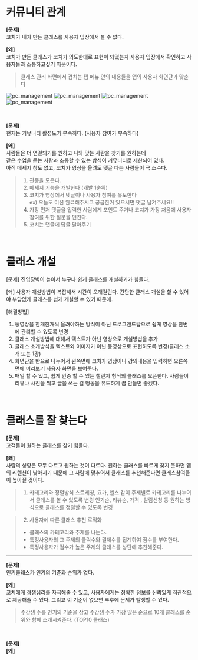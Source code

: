 # 커뮤니티 관계

**[문제]**  
코치가 내가 만든 클래스를 사용자 입장에서 볼 수 없다.

**[왜]**  
코치가 만든 클래스가 코치가 의도한대로 표현이 되었는지 사용자 입장에서 확인하고 사용자들과 소통하고싶기 때문이다.
  
> 클래스 관리 화면에서 겹치는 탭 메뉴 안의 내용들을 앱의 사용자 화면단과 맞춘다


![pc_management](./img/pc_img1.PNG)
![pc_management](./img/pc_img2.PNG)
![pc_management](./img/m_img.jpg)
![pc_management](./img/m_img1.jpg)
 
<br>

**[문제]**   
현재는 커뮤니티 활성도가 부족하다. (사용자 참여가 부족하다)

**[왜]**  
사람들은 더 연결되기를 원하고 나와 맞는 사람을 찾기를 원하는데  
같은 수업을 듣는 사람과 소통할 수 있는 방식이 커뮤니티로 제한되어 있다.  
아직 메세지 창도 없고, 코치가 영상을 올려도 댓글 다는 사람들이 극 소수다.

> 1. 관종을 모은다.  
> 1. 메세지 기능을 개발한다 (개발 1순위)
> 1. 코치가 영상에서 댓글이나 사용자 참여를 유도한다  
> ex) 오늘도 미션 완료해주시고 궁금한거 있으시면 댓글 남겨주세요!!
> 1. 가장 먼저 댓글을 입력한 사람에게 포인트 주거나 코치가 가장 처음에 사용자 참여를 위한 질문을 던진다.  
> 1. 코치는 댓글에 답글 달아주기







<br>

# 클래스 개설

[문제]
진입장벽이 높아서 누구나 쉽게 클래스를 개설하기가 힘들다.

[왜]
사용자 개설방법이 복잡해서 시간이 오래걸린다. 간단한 클래스 개설을 할 수 있어야 부담없게 클래스를 쉽게 개설할 수 있기 때문에.

[해결방법]
1. 동영상을 한개한개씩 올려야하는 방식이 아닌 드로그앤드랍으로 쉽게 영상을 한번에 관리할 수 있도록 변경  
1. 클래스 개설방법에 대해서 텍스트가 아닌 영상으로 개설방법을 추가  
1. 클래스 소개방식을 텍스트와 이미지가 아닌 동영상으로 표현하도록 변경(클래스 소개 또는 1강)  
1. 화면단을 반으로 나누어서 왼쪽면에 코치가 영상이나 강의내용을 입력하면 오른쪽면에 미리보기 사용자 화면을 보여준다.
1. 매일 할 수 있고, 쉽게 인증 할 수 있는 챌린지 형식의 클래스를 오픈한다. 사람들이 리뷰나 사진을 찍고 글을 쓰는 걸 행동을 유도하게 끔 만들면 좋겠다.

<br>

# 클래스를 잘 찾는다

**[문제]**   
고객들이 원하는 클래스를 찾기 힘들다.

**[왜]**  
사람의 성향은 모두 다르고 원하는 것이 다르다. 원하는 클래스를 빠르게 찾지 못하면 앱의 리텐션이 낮아지기 때문에 그 사람에 맞추어서 클래스를 추천해준다면 클래스참여율이 높아질 것이다.

> 1. 카테고리와 정렬방식
> 스트레칭, 요가, 헬스 같이 주제별로 카테고리를 나누어서 클래스를 볼 수 있도록 변경
> 인기순, 리뷰순, 가격 , 알림신청 등 원하는 방식으로 클래스를 정렬할 수 있도록 변경

> 2. 사용자에 따른 클래스 추천 로직화
> - 클래스의 카테고리와 주제를 나눈다.
> - 특정사용자의 그 주제의 클릭수와 결제수를 집계하여 점수를 부여한다.
> - 특정사용자가 점수가 높은 주제의 클래스를 상단에 추천해준다.

<hr/>

**[문제]**   
인기클래스가 인기의 기준과 순위가 없다.

**[왜]**  
코치에게 경쟁심리를 자극해줄 수 있고, 사용자에게는 정확한 정보를 신뢰있게 직관적으로 제공해줄 수 있다.
그리고 이 기준이 없으면 추후에 문제가 발생할 수 있다. 

>수강생 수를 인기의 기준을 삼고 수강생 수가 가장 많은 순으로 10개 클래스를 순위와 함께 소개시켜준다. (TOP10 클래스)


<br>

**[문제]**   
**[왜]**  
>
